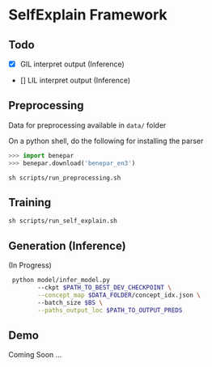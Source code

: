 # SelfExplain Framework


## Todo

- [x] GIL interpret output (Inference)
- [] LIL interpret output (Inference)

## Preprocessing

Data for preprocessing available in `data/` folder

On a python shell, do the following for installing the parser

```python
>>> import benepar
>>> benepar.download('benepar_en3')
```

```shell
sh scripts/run_preprocessing.sh
```


## Training

```shell
sh scripts/run_self_explain.sh
```
## Generation (Inference)

(In Progress)

```sh
 python model/infer_model.py
        --ckpt $PATH_TO_BEST_DEV_CHECKPOINT \
        --concept_map $DATA_FOLDER/concept_idx.json \ 
        --batch_size $BS \
        --paths_output_loc $PATH_TO_OUTPUT_PREDS
 ```

## Demo 

Coming Soon ... 